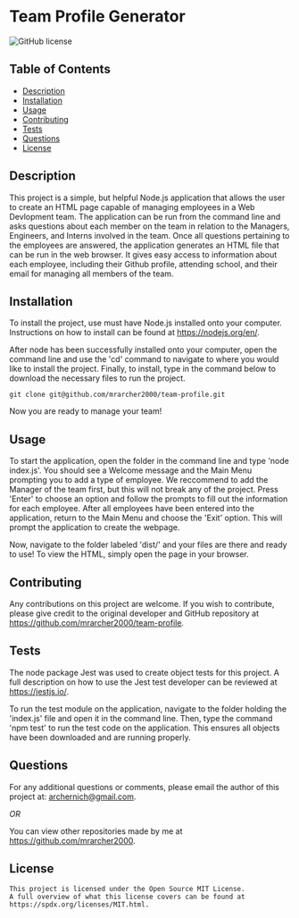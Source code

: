 # Team Profile Generator
![GitHub license](https://img.shields.io/badge/license-MIT-green)

## Table of Contents

* [Description](#description)
* [Installation](#installation)
* [Usage](#usage)
* [Contributing](#contributing)
* [Tests](#tests)
* [Questions](#questions)
* [License](#license)

## Description

This project is a simple, but helpful Node.js application that allows the user to create an HTML page capable of managing employees in a Web Devlopment team. The application can be run from the command line and asks questions about each member on the team in relation to the Managers, Engineers, and Interns involved in the team. Once all questions pertaining to the employees are answered, the application generates an HTML file that can be run in the web browser. It gives easy access to information about each employee, including their Github profile, attending school, and their email for managing all members of the team.

## Installation

To install the project, use must have Node.js installed onto your computer. Instructions on how to install can be found at https://nodejs.org/en/. 

After node has been successfully installed onto your computer, open the command line and use the 'cd' command to navigate to where you would like to install the project. Finally, to install, type in the command below to download the necessary files to run the project. 

```
git clone git@github.com/mrarcher2000/team-profile.git
``` 

Now you are ready to manage your team!

## Usage

To start the application, open the folder in the command line and type 'node index.js'. You should see a Welcome message and the Main Menu prompting you to add a type of employee. We reccommend to add the Manager of the team first, but this will not break any of the project. Press 'Enter' to choose an option and follow the prompts to fill out the information for each employee. After all employees have been entered into the application, return to the Main Menu and choose the 'Exit' option. This will prompt the application to create the webpage.

 Now, navigate to the folder labeled 'dist/' and your files are there and ready to use! To view the HTML, simply open the page in your browser. 

## Contributing

Any contributions on this project are welcome. If you wish to contribute, please give credit to the original developer and GitHub repository at https://github.com/mrarcher2000/team-profile. 

## Tests

The node package Jest was used to create object tests for this project. A full description on how to use the Jest test developer can be reviewed at https://jestjs.io/. 
    
To run the test module on the application, navigate to the folder holding the 'index.js' file and open it in the command line. Then, type the command 'npm test' to run the test code on the application. This ensures all objects have been downloaded and are running properly.

## Questions

For any additional questions or comments, please email the author of this project at: 
archernich@gmail.com.

*OR*

You can view other repositories made by me at https://github.com/mrarcher2000.



## License
    
    This project is licensed under the Open Source MIT License.
    A full overview of what this license covers can be found at https://spdx.org/licenses/MIT.html.
    
